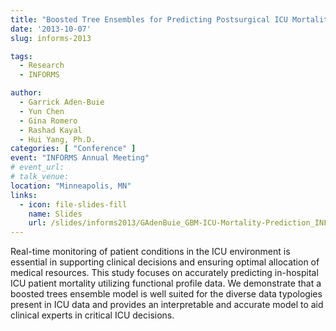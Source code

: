 ```yaml
---
title: "Boosted Tree Ensembles for Predicting Postsurgical ICU Mortality"
date: '2013-10-07'
slug: informs-2013

tags:
  - Research
  - INFORMS

author:
  - Garrick Aden-Buie
  - Yun Chen
  - Gina Romero
  - Rashad Kayal
  - Hui Yang, Ph.D.
categories: [ "Conference" ]
event: "INFORMS Annual Meeting"
# event_url:
# talk_venue:
location: "Minneapolis, MN"
links:
  - icon: file-slides-fill
    name: Slides
    url: /slides/informs2013/GAdenBuie_GBM-ICU-Mortality-Prediction_INFORMS2013.pdf
---
```


Real-time monitoring of patient conditions in the ICU environment is essential
in supporting clinical decisions and ensuring optimal allocation of medical
resources. This study focuses on accurately predicting in-hospital ICU patient
mortality utilizing functional profile data. We demonstrate that a boosted
trees ensemble model is well suited for the diverse data typologies present in
ICU data and provides an interpretable and accurate model to aid clinical
experts in critical ICU decisions.
